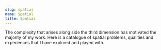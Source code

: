 ```yaml
---
slug: spatial
name: Spatial
title: Spatial
---
```


The complexity that arises along side the third dimension has motivated the majority of my work. Here is a catalogue of spatial problems, qualities and experiences that I have explored and played with.
